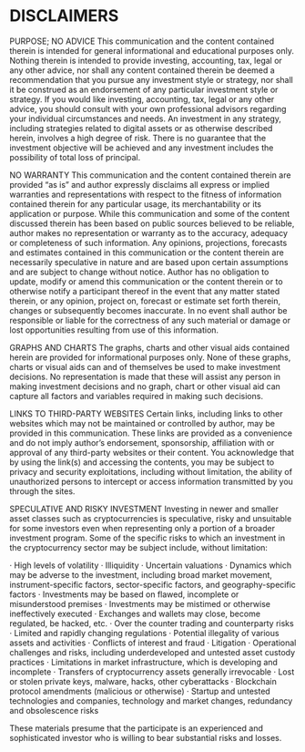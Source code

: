 # DISCLAIMERS

PURPOSE; NO ADVICE
This communication and the content contained therein is intended for general informational and educational purposes only. Nothing therein is intended to provide investing, accounting, tax, legal or any other advice, nor shall any content contained therein be deemed a recommendation that you pursue any investment style or strategy, nor shall it be construed as an endorsement of any particular investment style or strategy.  If you would like investing, accounting, tax, legal or any other advice, you should consult with your own professional advisors regarding your individual circumstances and needs. An investment in any strategy, including strategies related to digital assets or as otherwise described herein, involves a high degree of risk. There is no guarantee that the investment objective will be achieved and any investment includes the possibility of total loss of principal.
    
NO WARRANTY
This communication and the content contained therein are provided “as is” and author expressly disclaims all express or implied warranties and representations with respect to the fitness of information contained therein for any particular usage, its merchantability or its application or purpose. While this communication and some of the content discussed therein has been based on public sources believed to be reliable, author makes no representation or warranty as to the accuracy, adequacy or completeness of such information. Any opinions, projections, forecasts and estimates contained in this communication or the content therein are necessarily speculative in nature and are based upon certain assumptions and are subject to change without notice. Author has no obligation to update, modify or amend this communication or the content therein or to otherwise notify a participant thereof in the event that any matter stated therein, or any opinion, project on, forecast or estimate set forth therein, changes or subsequently becomes inaccurate. In no event shall author be responsible or liable for the correctness of any such material or damage or lost opportunities resulting from use of this information.

GRAPHS AND CHARTS
The graphs, charts and other visual aids contained herein are provided for informational purposes only. None of these graphs, charts or visual aids can and of themselves be used to make investment decisions. No representation is made that these will assist any person in making investment decisions and no graph, chart or other visual aid can capture all factors and variables required in making such decisions.

LINKS TO THIRD-PARTY WEBSITES
Certain links, including links to other websites which may not be maintained or controlled by author, may be provided in this communication. These links are provided as a convenience and do not imply author’s endorsement, sponsorship, affiliation with or approval of any third-party websites or their content. You acknowledge that by using the link(s) and accessing the contents, you may be subject to privacy and security exploitations, including without limitation, the ability of unauthorized persons to intercept or access information transmitted by you through the sites.

SPECULATIVE AND RISKY INVESTMENT
Investing in newer and smaller asset classes such as cryptocurrencies is speculative, risky and unsuitable for some investors even when representing only a portion of a broader investment program. Some of the specific risks to which an investment in the cryptocurrency sector may be subject include, without limitation:
 
·        High levels of volatility
·        Illiquidity
·        Uncertain valuations
·        Dynamics which may be adverse to the investment, including broad market movement, instrument-specific factors, sector-specific
         factors, and geography-specific factors
·        Investments may be based on flawed, incomplete or misunderstood premises
·        Investments may be mistimed or otherwise ineffectively executed
·        Exchanges and wallets may close, become regulated, be hacked, etc.
·        Over the counter trading and counterparty risks
·        Limited and rapidly changing regulations
·        Potential illegality of various assets and activities
·        Conflicts of interest and fraud
·        Litigation
·        Operational challenges and risks, including underdeveloped and untested asset custody practices
·        Limitations in market infrastructure, which is developing and incomplete
·        Transfers of cryptocurrency assets generally irrevocable
·        Lost or stolen private keys, malware, hacks, other cyberattacks
·        Blockchain protocol amendments (malicious or otherwise)
·        Startup and untested technologies and companies, technology and market changes, redundancy and obsolescence risks
 
These materials presume that the participate is an experienced and sophisticated investor who is willing to bear substantial risks and losses.

